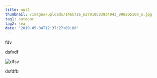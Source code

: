 ```yaml
---
title: out2
thumbnail: /images/uploads/1465726_627910583934943_998205100_o.jpg
tag1: outdoor
tag2: sea
date: '2019-05-04T12:37:27+09:00'
---
```

fdv



dsfvdf

![dfsv](/images/uploads/1465726_627910583934943_998205100_o.jpg)

dsfdfb
